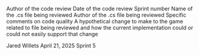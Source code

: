 Author of the code review
Date of the code review
Sprint number
Name of the .cs file being reviewed
Author of the .cs file being reviewed
Specific comments on code quality
A hypothetical change to make to the game related to file being reviewed and how the current implementation could or could not easily support that change 

Jared Willets
April 21, 2025
Sprint 5
